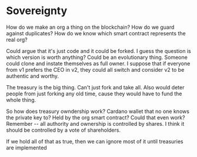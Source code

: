 # Sovereignty

How do we make an org a thing on the blockchain? How do we guard against duplicates? How do we know which smart contract represents the real org?

Could argue that it's just code and it could be forked. I guess the question is which version is worth anything? Could be an evolutionary thing. Someone could clone and instate themselves as full owner. I suppose that if everyone from v1 prefers the CEO in v2, they could all switch and consider v2 to be authentic and worthy.

The treasury is the big thing. Can't just fork and take all. Also would deter people from just forking any old time, cause they would have to fund the whole thing.

So how does treasury owndership work? Cardano wallet that no one knows the private key to? Held by the org smart contract? Could that even work? Remember -- all authority and ownership is controlled by shares. I think it should be controlled by a vote of shareholders.

If we hold all of that as true, then we can ignore most of it until treasuries are implemented